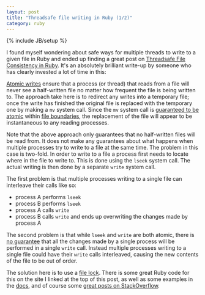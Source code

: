 ```yaml
---
layout: post
title: "Threadsafe file writing in Ruby (1/2)"
category: ruby
---
```

{% include JB/setup %}

I found myself wondering about safe ways for multiple threads to write to a given file in Ruby and ended up finding a great post on [Threadsafe File Consistency in Ruby](http://blog.douglasfshearer.com/post/17547062422/threadsafe-file-consistency-in-ruby). It's an absolutely brilliant write-up by someone who has clearly invested a lot of time in this:

[Atomic writes](http://apidock.com/rails/File/atomic_write/class) ensure that a process (or thread) that reads from a file will never see a half-written file no matter how frequent the file is being written to. The approach take here is to redirect any writes into a temporary file; once the write has finished the original file is replaced with the temporary one by making a `mv` system call. Since the `mv` system call is [guaranteed to be atomic](http://www.linuxmisc.com/9-unix-programmer/457187f6a27d0540.htm) within [file boundaries](http://superuser.com/questions/586540/where-does-boundary-of-file-system-lie-in-linux), the replacement of the file will appear to be instantaneous to any reading processes.

Note that the above approach only guarantees that no half-written files will be read from. It does not make any guarantees about what happens when multiple processes try to write to a file at the same time. The problem in this case is two-fold. In order to write to a file a process first needs to locate where in the file to write to. This is done using the `lseek` system call. The actual writing is then done by a separate `write` system call.

The first problem is that multiple processes writing to a single file can interleave their calls like so:

- process A performs `lseek`
- process B performs `lseek`
- process A calls `write`
- process B calls `write` and ends up overwriting the changes made by process A

The second problem is that while `lseek` and `write` are both atomic, there is [no guarantee](http://stackoverflow.com/questions/14387104/atomic-writes-in-linux) that all the changes made by a single process will be performed in a single `write` call. Instead multiple processes writing to a single file could have their `write` calls interleaved, causing the new contents of the file to be out of order.

The solution here is to use a [file lock](http://unix.stackexchange.com/questions/107038/obtain-exclusive-read-write-lock-on-a-file-for-atomic-updates). There is some great Ruby code for this on the site I linked at the top of this post, as well as some examples in the [docs](http://www.ruby-doc.org/core-2.1.1/File.html#method-i-flock), and of course some [great posts on StackOverflow](http://stackoverflow.com/a/15304835/1420382).

